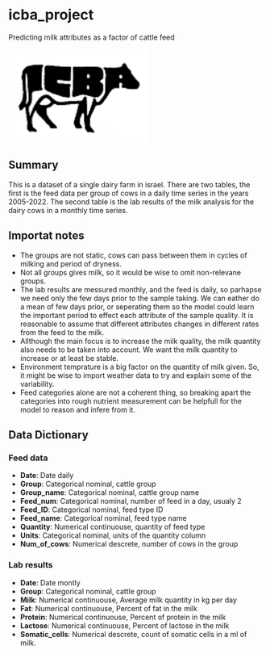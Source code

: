 # icba_project
Predicting milk attributes as a factor of cattle feed

![Israeli Cattle Breeders Association](ICBA_logo.png)

## Summary
This is a dataset of a single dairy farm in israel. There are two tables, the first is the feed data per group of cows in a daily time series in the years 2005-2022. The second table is the lab results of the milk analysis for the dairy cows in a monthly time series.

## Importat notes
- The groups are not static, cows can pass between them in cycles of milking and period of dryness.
- Not all groups gives milk, so it would be wise to omit non-relevane groups.
- The lab results are messured monthly, and the feed is daily, so parhapse we need only the few days prior to the sample taking. We can eather do a mean of few days prior, or seperating them so the model could learn the important period to effect each attribute of the sample quality. It is reasonable to assume that different attributes changes in different rates from the feed to the milk.
- Allthough the main focus is to increase the milk quality, the milk quantity also needs to be taken into account. We want the milk quantity to increase or at least be stable.
- Environment temprature is a big factor on the quantity of milk given. So, it might be wise to import weather data to try and explain some of the variability.
- Feed categories alone are not a coherent thing, so breaking apart the categories into rough nutrient measurement can be helpfull for the model to reason and infere from it.

## Data Dictionary

### Feed data
- **Date**: Date daily
- **Group**: Categorical nominal, cattle group
- **Group_name**: Categorical nominal, cattle group name
- **Feed_num**: Categorical nominal, number of feed in a day, usualy 2
- **Feed_ID**: Categorical nominal, feed type ID
- **Feed_name**: Categorical nominal, feed type name
- **Quantity**: Numerical continuouse, quantity of feed type
- **Units**: Categorical nominal, units of the quantity column
- **Num_of_cows**: Numerical descrete, number of cows in the group

### Lab results
- **Date**: Date montly
- **Group**: Categorical nominal, cattle group
- **Milk**: Numerical continuouse, Average milk quantity in kg per day
- **Fat**: Numerical continuouse, Percent of fat in the milk
- **Protein**: Numerical continuouse, Percent of protein in the milk
- **Lactose**: Numerical continuouse, Percent of lactose in the milk
- **Somatic_cells**: Numerical descrete, count of somatic cells in a ml of milk.